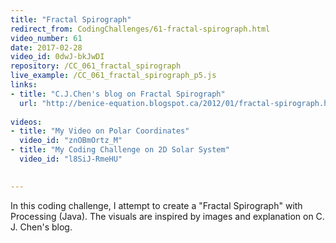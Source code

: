 ```yaml
---
title: "Fractal Spirograph"
redirect_from: CodingChallenges/61-fractal-spirograph.html
video_number: 61
date: 2017-02-28
video_id: 0dwJ-bkJwDI
repository: /CC_061_fractal_spirograph
live_example: /CC_061_fractal_spirograph_p5.js
links:
- title: "C.J.Chen's blog on Fractal Spirograph"  
  url: "http://benice-equation.blogspot.ca/2012/01/fractal-spirograph.html"
  
videos:
- title: "My Video on Polar Coordinates"
  video_id: "znOBmOrtz_M"
- title: "My Coding Challenge on 2D Solar System"
  video_id: "l8SiJ-RmeHU"

  
---
```


In this coding challenge, I attempt to create a "Fractal Spirograph" with Processing (Java). The visuals are inspired by images and explanation on C. J. Chen's blog. 

